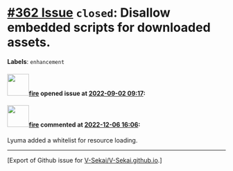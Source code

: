 # [\#362 Issue](https://github.com/V-Sekai/V-Sekai.github.io/issues/362) `closed`: Disallow embedded scripts for downloaded assets.
**Labels**: `enhancement`


#### <img src="https://avatars.githubusercontent.com/u/32321?u=c2e06a3d2b49a467aa907e54aa259516440267cc&v=4" width="50">[fire](https://github.com/fire) opened issue at [2022-09-02 09:17](https://github.com/V-Sekai/V-Sekai.github.io/issues/362):



#### <img src="https://avatars.githubusercontent.com/u/32321?u=c2e06a3d2b49a467aa907e54aa259516440267cc&v=4" width="50">[fire](https://github.com/fire) commented at [2022-12-06 16:06](https://github.com/V-Sekai/V-Sekai.github.io/issues/362#issuecomment-1339605878):

Lyuma added a whitelist for resource loading.


-------------------------------------------------------------------------------



[Export of Github issue for [V-Sekai/V-Sekai.github.io](https://github.com/V-Sekai/V-Sekai.github.io).]
